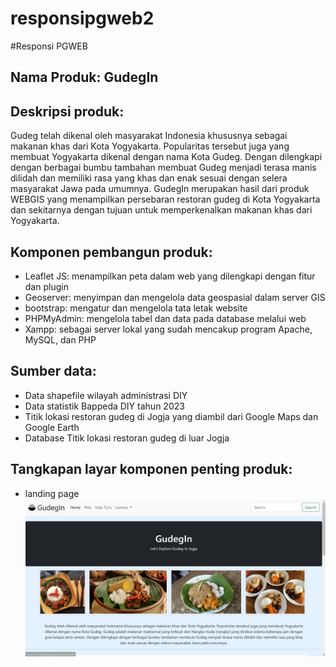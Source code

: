 # responsipgweb2
#Responsi PGWEB 

<h2>Nama Produk: GudegIn</h2>

<h2>Deskripsi produk:</h2>
Gudeg telah dikenal oleh masyarakat Indonesia khususnya sebagai makanan khas dari Kota Yogyakarta. Popularitas tersebut juga yang membuat Yogyakarta dikenal dengan nama Kota Gudeg. Dengan dilengkapi dengan berbagai bumbu tambahan membuat Gudeg menjadi terasa manis dilidah dan memiliki rasa yang khas dan enak sesuai dengan selera masyarakat Jawa pada umumnya. GudegIn merupakan hasil dari produk WEBGIS yang menampilkan persebaran restoran gudeg di Kota Yogyakarta dan sekitarnya dengan tujuan untuk memperkenalkan makanan khas dari Yogyakarta. 

<h2>Komponen pembangun produk: </h2>
<ul>
<li>Leaflet JS: menampilkan peta dalam web yang dilengkapi dengan fitur dan plugin</li>
<li>Geoserver: menyimpan dan mengelola data geospasial dalam server GIS</li>
<li>bootstrap: mengatur dan mengelola tata letak website</li>
<li>PHPMyAdmin: mengelola tabel dan data pada database melalui web</li>
<li>Xampp: sebagai server lokal yang sudah mencakup program Apache, MySQL, dan PHP</li>
</ul>

<h2>Sumber data:</h2>
<ul>
<li> Data shapefile wilayah administrasi DIY</li>
<li>Data statistik Bappeda DIY tahun 2023</li>
<li>Titik lokasi restoran gudeg di Jogja yang diambil dari Google Maps dan Google Earth</li>
<li>Database Titik lokasi restoran gudeg di luar Jogja</li>
</ul>

<h2>Tangkapan layar komponen penting produk:</h2>
<ul>
  <li>landing page</li>  <img src = "assets/img/referensi/landingpage.png" width = "500">
</ul>




